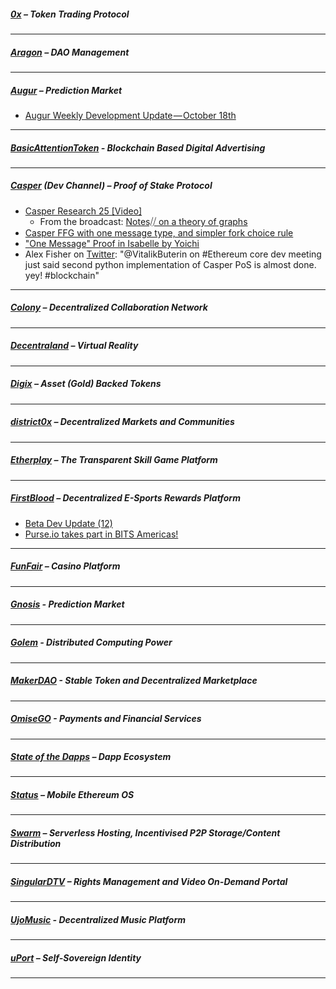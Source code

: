 ##### [0x](https://0xproject.com/) – Token Trading Protocol


---

##### [Aragon](https://aragon.one/) – DAO Management


---
##### [Augur](https://augur.net/) – Prediction Market
- [Augur Weekly Development Update — October 18th](https://medium.com/@AugurProject/augur-weekly-development-update-october-18th-f161e55bc4aa)
---
##### [BasicAttentionToken](https://basicattentiontoken.org/) - Blockchain Based Digital Advertising


---  
##### [Casper](https://blog.ethereum.org/2015/08/01/introducing-casper-friendly-ghost/) (Dev Channel) – Proof of Stake Protocol
- [Casper Research 25 [Video]](https://www.youtube.com/watch?v=Du2Dc1tMeSo) 
  - From the broadcast: [Notes⧸⧸ on a theory of graphs](https://stackedit.io/editor#!provider=couchdb&id=UdUSSGCZgNDxSIPYmMfoX5Kk)
- [Casper FFG with one message type, and simpler fork choice rule](http://ethereumresearch.trydiscourse.com/t/casper-ffg-with-one-message-type-and-simpler-fork-choice-rule/103)
- ["One Message" Proof in Isabelle by Yoichi](https://github.com/pirapira/pos/blob/master/CasperOneMessage.thy#L424) 
- Alex Fisher on [Twitter](https://twitter.com/AlexanderFisher/status/921386211989745664): "@VitalikButerin on #Ethereum core dev meeting just said second python implementation of Casper PoS is almost done. yey! #blockchain"
---

##### [Colony](https://colony.io/) – Decentralized Collaboration Network

---
##### [Decentraland](https://decentraland.org/) – Virtual Reality

---

##### [Digix](https://digix.io/) – Asset (Gold) Backed Tokens

---
##### [district0x](https://district0x.io/) – Decentralized Markets and Communities

---

##### [Etherplay](https://etherplay.io) – The Transparent Skill Game Platform


---

##### [FirstBlood](https://firstblood.io/) – Decentralized E-Sports Rewards Platform
- [Beta Dev Update (12)](https://blog.firstblood.io/beta-dev-update-12-a5279d4c88a9)
- [Purse.io takes part in BITS Americas!](https://blog.firstblood.io/purse-io-takes-part-in-bits-americas-740c531aa2e0)
---
##### [FunFair](https://funfair.io/) – Casino Platform

---

##### [Gnosis](https://gnosis.pm/) - Prediction Market 


---  
##### [Golem](https://golem.network/) - Distributed Computing Power


---

##### [MakerDAO](https://makerdao.com/) - Stable Token and Decentralized Marketplace


---
##### [OmiseGO](https://omg.omise.co/) - Payments and Financial Services


---

##### [State of the Dapps](https://dapps.ethercasts.com/) – Dapp Ecosystem


---
##### [Status](https://status.im/) – Mobile Ethereum OS

---
##### [Swarm](http://swarm-gateways.net/bzz:/theswarm.eth/) – Serverless Hosting, Incentivised P2P Storage/Content Distribution


---
##### [SingularDTV](https://singulardtv.com/) – Rights Management and Video On-Demand Portal


---
##### [UjoMusic](https://ujomusic.com/) - Decentralized Music Platform


---  
##### [uPort](https://www.uport.me/) – Self-Sovereign Identity 
<!---No updates this week  --->
---
